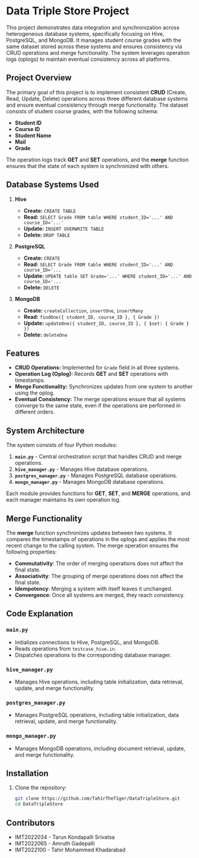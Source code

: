 # Data Triple Store Project

This project demonstrates data integration and synchronization across heterogeneous database systems, specifically focusing on Hive, PostgreSQL, and MongoDB. It manages student course grades with the same dataset stored across these systems and ensures consistency via CRUD operations and merge functionality. The system leverages operation logs (oplogs) to maintain eventual consistency across all platforms.

## Project Overview

The primary goal of this project is to implement consistent **CRUD** (Create, Read, Update, Delete) operations across three different database systems and ensure eventual consistency through merge functionality. The dataset consists of student course grades, with the following schema:

- **Student ID**
- **Course ID**
- **Student Name**
- **Mail**
- **Grade**

The operation logs track **GET** and **SET** operations, and the **merge** function ensures that the state of each system is synchronized with others.

## Database Systems Used

1. **Hive**
   - **Create:** `CREATE TABLE`
   - **Read:** `SELECT Grade FROM table WHERE student_ID='...' AND course_ID='...'`
   - **Update:** `INSERT OVERWRITE TABLE`
   - **Delete:** `DROP TABLE`

2. **PostgreSQL**
   - **Create:** `CREATE`
   - **Read:** `SELECT Grade FROM table WHERE student_ID='...' AND course_ID='...`
   - **Update:** `UPDATE table SET Grade='...' WHERE student_ID='...' AND course_ID='...`
   - **Delete:** `DELETE`

3. **MongoDB**
   - **Create:** `createCollection`, `insertOne`, `insertMany`
   - **Read:** `findOne({ student_ID, course_ID }, { Grade })`
   - **Update:** `updateOne({ student_ID, course_ID }, { $set: { Grade } })`
   - **Delete:** `deleteOne`


## Features

- **CRUD Operations:** Implemented for `Grade` field in all three systems.
- **Operation Log (Oplog):** Records **GET** and **SET** operations with timestamps.
- **Merge Functionality:** Synchronizes updates from one system to another using the oplog.
- **Eventual Consistency:** The merge operations ensure that all systems converge to the same state, even if the operations are performed in different orders.

## System Architecture

The system consists of four Python modules:

1. **`main.py`** - Central orchestration script that handles CRUD and merge operations.
2. **`hive_manager.py`** - Manages Hive database operations.
3. **`postgres_manager.py`** - Manages PostgreSQL database operations.
4. **`mongo_manager.py`** - Manages MongoDB database operations.

Each module provides functions for **GET**, **SET**, and **MERGE** operations, and each manager maintains its own operation log.

## Merge Functionality

The **merge** function synchronizes updates between two systems. It compares the timestamps of operations in the oplogs and applies the most recent change to the calling system. The merge operation ensures the following properties:

- **Commutativity**: The order of merging operations does not affect the final state.
- **Associativity**: The grouping of merge operations does not affect the final state.
- **Idempotency**: Merging a system with itself leaves it unchanged.
- **Convergence**: Once all systems are merged, they reach consistency.

## Code Explanation

### `main.py`
- Initializes connections to Hive, PostgreSQL, and MongoDB.
- Reads operations from `testcase_hive.in`.
- Dispatches operations to the corresponding database manager.

### `hive_manager.py`
- Manages Hive operations, including table initialization, data retrieval, update, and merge functionality.

### `postgres_manager.py`
- Manages PostgreSQL operations, including table initialization, data retrieval, update, and merge functionality.

### `mongo_manager.py`
- Manages MongoDB operations, including document retrieval, update, and merge functionality.

## Installation

1. Clone the repository:

   ```bash
   git clone https://github.com/Tah1rTheT1ger/DataTripleStore.git
   cd DataTripleStore

## Contributors

- IMT2022034 - Tarun Kondapalli Srivatsa  
- IMT2022065 - Amruth Gadepalli  
- IMT2022100 - Tahir Mohammed Khadarabad
